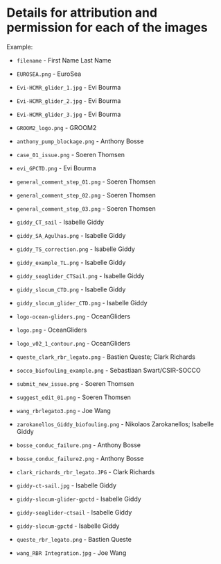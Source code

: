 # Details for attribution and permission for each of the images

Example: 
- `filename` - First Name Last Name 

- `EUROSEA.png` - EuroSea
- `Evi-HCMR_glider_1.jpg` - Evi Bourma
- `Evi-HCMR_glider_2.jpg` - Evi Bourma
- `Evi-HCMR_glider_3.jpg` - Evi Bourma
- `GROOM2_logo.png` - GROOM2
- `anthony_pump_blockage.png` - Anthony Bosse 
- `case_01_issue.png` - Soeren Thomsen
- `evi_GPCTD.png` - Evi Bourma
- `general_comment_step_01.png` - Soeren Thomsen
- `general_comment_step_02.png` - Soeren Thomsen
- `general_comment_step_03.png` - Soeren Thomsen
- `giddy_CT_sail` - Isabelle Giddy
- `giddy_SA_Agulhas.png` - Isabelle Giddy
- `giddy_TS_correction.png` - Isabelle Giddy 
- `giddy_example_TL.png` - Isabelle Giddy
- `giddy_seaglider_CTSail.png` - Isabelle Giddy 
- `giddy_slocum_CTD.png` - Isabelle Giddy 
- `giddy_slocum_glider_CTD.png` - Isabelle Giddy
- `logo-ocean-gliders.png` - OceanGliders
- `logo.png` - OceanGliders
- `logo_v02_1_contour.png` - OceanGliders
- `queste_clark_rbr_legato.png` - Bastien Queste; Clark Richards
- `socco_biofouling_example.png` - Sebastiaan Swart/CSIR-SOCCO
- `submit_new_issue.png` - Soeren Thomsen
- `suggest_edit_01.png` - Soeren Thomsen
- `wang_rbrlegato3.png` - Joe Wang
- `zarokanellos_Giddy_biofouling.png` - Nikolaos Zarokanellos; Isabelle Giddy
- `bosse_conduc_failure.png` - Anthony Bosse
- `bosse_conduc_failure2.png` - Anthony Bosse
- `clark_richards_rbr_legato.JPG` - Clark Richards
- `giddy-ct-sail.jpg` - Isabelle Giddy
- `giddy-slocum-glider-gpctd` - Isabelle Giddy
- `giddy-seaglider-ctsail` - Isabelle Giddy
- `giddy-slocum-gpctd` - Isabelle Giddy
- `queste_rbr_legato.png` - Bastien Queste
- `wang_RBR Integration.jpg` - Joe Wang 
